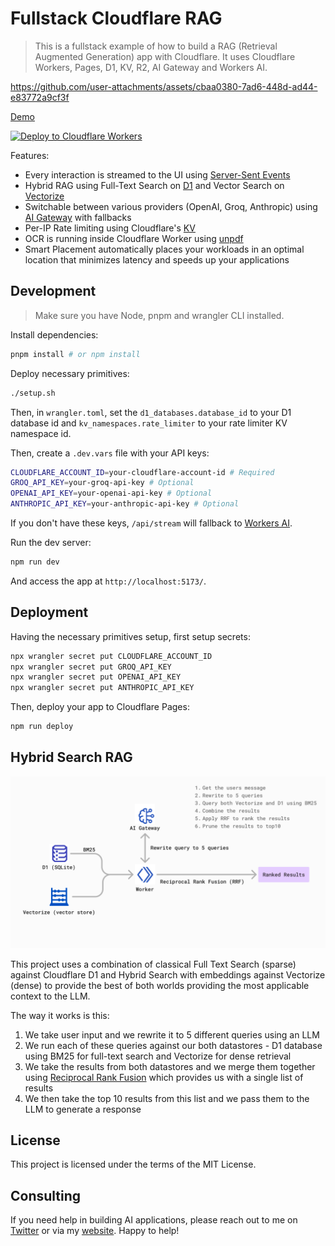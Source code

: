 # Fullstack Cloudflare RAG

> This is a fullstack example of how to build a RAG (Retrieval Augmented Generation) app with Cloudflare. It uses Cloudflare Workers, Pages, D1, KV, R2, AI Gateway and Workers AI.

https://github.com/user-attachments/assets/cbaa0380-7ad6-448d-ad44-e83772a9cf3f

[Demo](https://cloudflare-rag.pages.dev/)

[![Deploy to Cloudflare Workers](https://deploy.workers.cloudflare.com/button)](https://deploy.workers.cloudflare.com/?url=https://github.com/RafalWilinski/cloudflare-rag)

Features:

- Every interaction is streamed to the UI using [Server-Sent Events](https://developer.mozilla.org/en-US/docs/Web/API/Server-sent_events)
- Hybrid RAG using Full-Text Search on [D1](https://developers.cloudflare.com/d1/) and Vector Search on [Vectorize](https://developers.cloudflare.com/vectorize/) 
- Switchable between various providers (OpenAI, Groq, Anthropic) using [AI Gateway](https://developers.cloudflare.com/ai-gateway/) with fallbacks
- Per-IP Rate limiting using Cloudflare's [KV](https://developers.cloudflare.com/kv/)
- OCR is running inside Cloudflare Worker using [unpdf](https://github.com/unjs/unpdf)
- Smart Placement automatically places your workloads in an optimal location that minimizes latency and speeds up your applications


## Development

> Make sure you have Node, pnpm and wrangler CLI installed.

Install dependencies:

```sh
pnpm install # or npm install
```

Deploy necessary primitives:

```sh
./setup.sh
```

Then, in `wrangler.toml`, set the `d1_databases.database_id` to your D1 database id and `kv_namespaces.rate_limiter` to your rate limiter KV namespace id.

Then, create a `.dev.vars` file with your API keys:

```sh
CLOUDFLARE_ACCOUNT_ID=your-cloudflare-account-id # Required
GROQ_API_KEY=your-groq-api-key # Optional
OPENAI_API_KEY=your-openai-api-key # Optional
ANTHROPIC_API_KEY=your-anthropic-api-key # Optional
```

If you don't have these keys, `/api/stream` will fallback to [Workers AI](https://developers.cloudflare.com/workers-ai/).

Run the dev server:

```sh
npm run dev
```

And access the app at `http://localhost:5173/`.

## Deployment

Having the necessary primitives setup, first setup secrets:

```sh
npx wrangler secret put CLOUDFLARE_ACCOUNT_ID
npx wrangler secret put GROQ_API_KEY
npx wrangler secret put OPENAI_API_KEY
npx wrangler secret put ANTHROPIC_API_KEY
```

Then, deploy your app to Cloudflare Pages:

```sh
npm run deploy
```

## Hybrid Search RAG

![Hybrid Search RAG](./assets/hybrid-rag.png)

This project uses a combination of classical Full Text Search (sparse) against Cloudflare D1 and Hybrid Search with embeddings against Vectorize (dense) to provide the best of both worlds providing the most applicable context to the LLM.

The way it works is this:
1. We take user input and we rewrite it to 5 different queries using an LLM
2. We run each of these queries against our both datastores - D1 database using BM25 for full-text search and Vectorize for dense retrieval
3. We take the results from both datastores and we merge them together using [Reciprocal Rank Fusion](https://www.elastic.co/guide/en/elasticsearch/reference/current/rrf.html) which provides us with a single list of results
4. We then take the top 10 results from this list and we pass them to the LLM to generate a response


## License

This project is licensed under the terms of the MIT License.

## Consulting

If you need help in building AI applications, please reach out to me on [Twitter](https://twitter.com/rafalwilinski) or via my [website](https://rwilinski.ai/). Happy to help!
